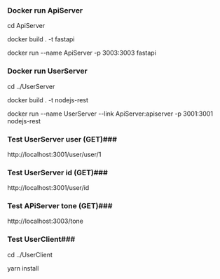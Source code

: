 ### Docker run ApiServer ###
cd ApiServer

docker build . -t fastapi

docker run --name ApiServer -p 3003:3003 fastapi

### Docker run UserServer ###
cd ../UserServer

docker build . -t nodejs-rest

docker run --name UserServer --link ApiServer:apiserver -p 3001:3001 nodejs-rest


### Test UserServer user (GET)###
http://localhost:3001/user/user/1

### Test UserServer id (GET)###
http://localhost:3001/user/id


### Test APiServer tone (GET)###
http://localhost:3003/tone


### Test UserClient###
cd ../UserClient

yarn install
